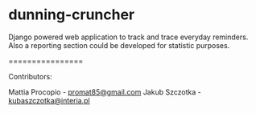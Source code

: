 dunning-cruncher
================

Django powered web application to track and trace everyday reminders.
Also a reporting section could be developed for statistic purposes.

================

Contributors:

Mattia Procopio - promat85@gmail.com
Jakub Szczotka - kubaszczotka@interia.pl

